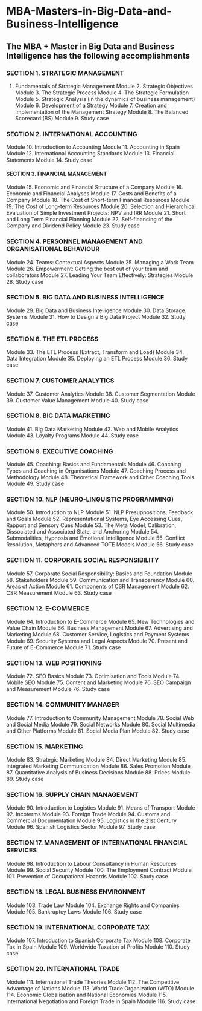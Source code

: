 # MBA-Masters-in-Big-Data-and-Business-Intelligence


## The MBA + Master in Big Data and Business Intelligence has the following accomplishments

### SECTION 1. STRATEGIC MANAGEMENT
1. Fundamentals of Strategic Management
Module 2. Strategic Objectives
Module 3. The Strategic Process
Module 4. The Strategic Formulation
Module 5. Strategic Analysis (in the dynamics of business management)
Module 6. Development of a Strategy
Module 7. Creation and Implementation of the Management Strategy
Module 8. The Balanced Scorecard (BS)
Module 9. Study case

### SECTION 2. INTERNATIONAL ACCOUNTING
Module 10. Introduction to Accounting
Module 11. Accounting in Spain
Module 12. International Accounting Standards
Module 13. Financial Statements
Module 14. Study case

#### SECTION 3. FINANCIAL MANAGEMENT
Module 15. Economic and Financial Structure of a Company
Module 16. Economic and Financial Analyses
Module 17. Costs and Benefits of a Company
Module 18. The Cost of Short-term Financial Resources
Module 19. The Cost of Long-term Resources
Module 20. Selection and Hierarchical Evaluation of Simple Investment Projects: NPV and IRR
Module 21. Short and Long Term Financial Planning
Module 22. Self-financing of the Company and Dividend Policy
Module 23. Study case

### SECTION 4. PERSONNEL MANAGEMENT AND ORGANISATIONAL BEHAVIOUR
Module 24. Teams: Contextual Aspects
Module 25. Managing a Work Team
Module 26. Empowerment: Getting the best out of your team and collaborators
Module 27. Leading Your Team Effectively: Strategies
Module 28. Study case

### SECTION 5. BIG DATA AND BUSINESS INTELLIGENCE
Module 29. Big Data and Business Intelligence
Module 30. Data Storage Systems
Module 31. How to Design a Big Data Project
Module 32. Study case

### SECTION 6. THE ETL PROCESS
Module 33. The ETL Process (Extract, Transform and Load)
Module 34. Data Integration
Module 35. Deploying an ETL Process
Module 36. Study case

### SECTION 7. CUSTOMER ANALYTICS
Module 37. Customer Analytics
Module 38. Customer Segmentation
Module 39. Customer Value Management
Module 40. Study case

### SECTION 8. BIG DATA MARKETING
Module 41. Big Data Marketing
Module 42. Web and Mobile Analytics
Module 43. Loyalty Programs
Module 44. Study case

### SECTION 9. EXECUTIVE COACHING
Module 45. Coaching: Basics and Fundamentals
Module 46. Coaching Types and Coaching in Organisations
Module 47. Coaching Process and Methodology
Module 48. Theoretical Framework and Other Coaching Tools
Module 49. Study case

### SECTION 10. NLP (NEURO-LINGUISTIC PROGRAMMING)
Module 50. Introduction to NLP
Module 51. NLP Presuppositions, Feedback and Goals
Module 52. Representational Systems, Eye Accessing Cues, Rapport and Sensory Cues
Module 53. The Meta Model, Calibration, Dissociated and Associated State, and Anchoring
Module 54. Submodalities, Hypnosis and Emotional Intelligence
Module 55. Conflict Resolution, Metaphors and Advanced TOTE Models
Module 56. Study case

### SECTION 11. CORPORATE SOCIAL RESPONSIBILITY
Module 57. Corporate Social Responsibility: Basics and Foundation
Module 58. Stakeholders
Module 59. Communication and Transparency
Module 60. Areas of Action
Module 61. Components of CSR Management
Module 62. CSR Measurement
Module 63. Study case

### SECTION 12. E-COMMERCE
Module 64. Introduction to E-Commerce
Module 65. New Technologies and Value Chain
Module 66. Business Management
Module 67. Advertising and Marketing
Module 68. Customer Service, Logistics and Payment Systems
Module 69. Security Systems and Legal Aspects
Module 70. Present and Future of E-Commerce
Module 71. Study case

### SECTION 13. WEB POSITIONING
Module 72. SEO Basics
Module 73. Optimisation and Tools
Module 74. Mobile SEO
Module 75. Content and Marketing
Module 76. SEO Campaign and Measurement
Module 76. Study case

### SECTION 14. COMMUNITY MANAGER
Module 77. Introduction to Community Management
Module 78. Social Web and Social Media
Module 79. Social Networks
Module 80. Social Multimedia and Other Platforms
Module 81. Social Media Plan
Module 82. Study case

### SECTION 15. MARKETING
Module 83. Strategic Marketing
Module 84. Direct Marketing
Module 85. Integrated Marketing Communication
Module 86. Sales Promotion
Module 87. Quantitative Analysis of Business Decisions
Module 88. Prices
Module 89. Study case

### SECTION 16. SUPPLY CHAIN MANAGEMENT
Module 90. Introduction to Logistics
Module 91. Means of Transport
Module 92. Incoterms
Module 93. Foreign Trade
Module 94. Customs and Commercial Documentation
Module 95. Logistics in the 21st Century
Module 96. Spanish Logistics Sector
Module 97. Study case

### SECTION 17. MANAGEMENT OF INTERNATIONAL FINANCIAL SERVICES
Module 98. Introduction to Labour Consultancy in Human Resources
Module 99. Social Security
Module 100. The Employment Contract
Module 101. Prevention of Occupational Hazards
Module 102. Study case

### SECTION 18. LEGAL BUSINESS ENVIRONMENT
Module 103. Trade Law
Module 104. Exchange Rights and Companies
Module 105. Bankruptcy Laws
Module 106. Study case

### SECTION 19. INTERNATIONAL CORPORATE TAX
Module 107. Introduction to Spanish Corporate Tax
Module 108. Corporate Tax in Spain
Module 109. Worldwide Taxation of Profits
Module 110. Study case

### SECTION 20. INTERNATIONAL TRADE
Module 111. International Trade Theories
Module 112. The Competitive Advantage of Nations
Module 113. World Trade Organization (WTO)
Module 114. Economic Globalisation and National Economies
Module 115. International Negotiation and Foreign Trade in Spain
Module 116. Study case
